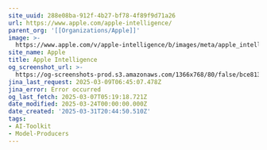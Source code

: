 ```yaml
---
site_uuid: 288e08ba-912f-4b27-bf78-4f89f9d71a26
url: https://www.apple.com/apple-intelligence/
parent_org: '[[Organizations/Apple]]'
image: >-
  https://www.apple.com/v/apple-intelligence/b/images/meta/apple_intelligence__ctd5n16vmioi_og.png?202502271945
site_name: Apple
title: Apple Intelligence
og_screenshot_url: >-
  https://og-screenshots-prod.s3.amazonaws.com/1366x768/80/false/bce813dff2d6abac4b81c14fdb753b34a231cd8b2efea5481306fb08880c900d.jpeg
jina_last_request: 2025-03-09T06:45:07.478Z
jina_error: Error occurred
og_last_fetch: 2025-03-07T05:19:18.721Z
date_modified: 2025-03-24T00:00:00.000Z
date_created: '2025-03-31T20:44:50.510Z'
tags:
- AI-Toolkit
- Model-Producers
---
```










